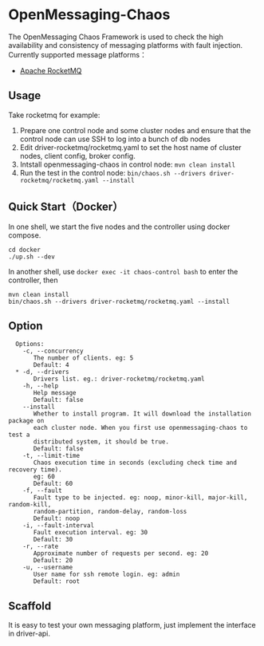 # OpenMessaging-Chaos

The OpenMessaging Chaos Framework is used to check the high availability and consistency of messaging platforms with fault injection. Currently supported message platforms：

- [Apache RocketMQ](https://rocketmq.apache.org/)

## Usage

Take rocketmq for example:

1. Prepare one control node and  some cluster nodes and ensure that the control node can use SSH to log into a bunch of db nodes
2. Edit driver-rocketmq/rocketmq.yaml to set the host name of cluster nodes, client config, broker config.
3. Intstall openmessaging-chaos in control node:  `mvn clean install`
4. Run the test in the control node: `bin/chaos.sh --drivers driver-rocketmq/rocketmq.yaml --install` 

## Quick Start（Docker）

In one shell, we start the five nodes and the controller using docker compose.

```shell
cd docker
./up.sh --dev
```
In another shell, use `docker exec -it chaos-control bash` to enter the controller, then

```shell
mvn clean install
bin/chaos.sh --drivers driver-rocketmq/rocketmq.yaml --install
```

## Option

```
  Options:
    -c, --concurrency
       The number of clients. eg: 5
       Default: 4
  * -d, --drivers
       Drivers list. eg.: driver-rocketmq/rocketmq.yaml
    -h, --help
       Help message
       Default: false
    --install
       Whether to install program. It will download the installation package on
       each cluster node. When you first use openmessaging-chaos to test a
       distributed system, it should be true.
       Default: false
    -t, --limit-time
       Chaos execution time in seconds (excluding check time and recovery time).
       eg: 60
       Default: 60
    -f, --fault
       Fault type to be injected. eg: noop, minor-kill, major-kill, random-kill,
       random-partition, random-delay, random-loss
       Default: noop
    -i, --fault-interval
       Fault execution interval. eg: 30
       Default: 30
    -r, --rate
       Approximate number of requests per second. eg: 20
       Default: 20
    -u, --username
       User name for ssh remote login. eg: admin
       Default: root
```
## Scaffold

It is easy to test your own messaging platform, just implement the interface in driver-api.

